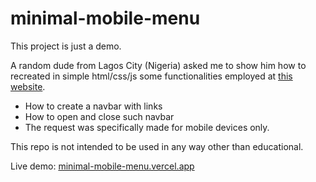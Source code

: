 # minimal-mobile-menu

This project is just a demo.

A random dude from Lagos City (Nigeria) asked me to show him how to recreated in simple html/css/js some functionalities employed at [this website](https://settimetechnologies.com/).

- How to create a navbar with links
- How to open and close such navbar
- The request was specifically made for mobile devices only.

This repo is not intended to be used in any way other than educational.

Live demo: [minimal-mobile-menu.vercel.app](https://minimal-mobile-menu.vercel.app)
